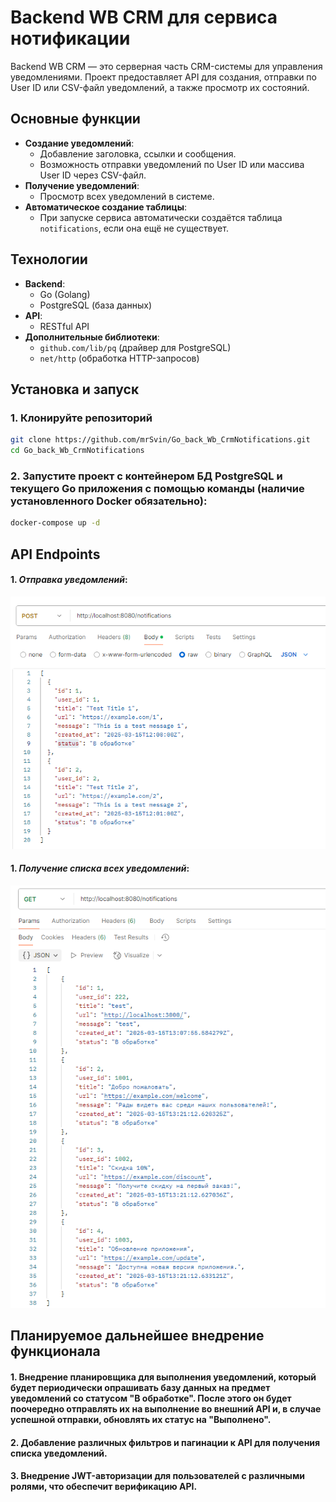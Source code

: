 # Backend WB CRM для сервиса нотификации

Backend WB CRM — это серверная часть CRM-системы для управления уведомлениями. Проект предоставляет API для создания, отправки по User ID или CSV-файл уведомлений, а также просмотр их состояний.

## Основные функции

- **Создание уведомлений**:
    - Добавление заголовка, ссылки и сообщения.
    - Возможность отправки уведомлений по User ID или массива User ID через CSV-файл.
- **Получение уведомлений**:
    - Просмотр всех уведомлений в системе.
- **Автоматическое создание таблицы**:
    - При запуске сервиса автоматически создаётся таблица `notifications`, если она ещё не существует.

## Технологии

- **Backend**:
    - Go (Golang)
    - PostgreSQL (база данных)
- **API**:
    - RESTful API
- **Дополнительные библиотеки**:
    - `github.com/lib/pq` (драйвер для PostgreSQL)
    - `net/http` (обработка HTTP-запросов)

## Установка и запуск

### 1. Клонируйте репозиторий

```bash
git clone https://github.com/mrSvin/Go_back_Wb_CrmNotifications.git
cd Go_back_Wb_CrmNotifications
```

### 2. **Запустите проект с контейнером БД PostgreSQL и текущего Go приложения с помощью команды (наличие установленного Docker обязательно)**:   
```bash
docker-compose up -d   
```  

## API Endpoints

#### 1. *Отправка уведомлений*:   
![](./information/1.png)

#### 1. *Получение списка всех уведомлений*:   
![](./information/2.png)

## Планируемое дальнейшее внедрение функционала
#### 1. Внедрение планировщика для выполнения уведомлений, который будет периодически опрашивать базу данных на предмет уведомлений со статусом "В обработке". После этого он будет поочередно отправлять их на выполнение во внешний API и, в случае успешной отправки, обновлять их статус на "Выполнено".
#### 2. Добавление различных фильтров и пагинации к API для получения списка уведомлений.
#### 3. Внедрение JWT-авторизации для пользователей с различными ролями, что обеспечит верификацию API.